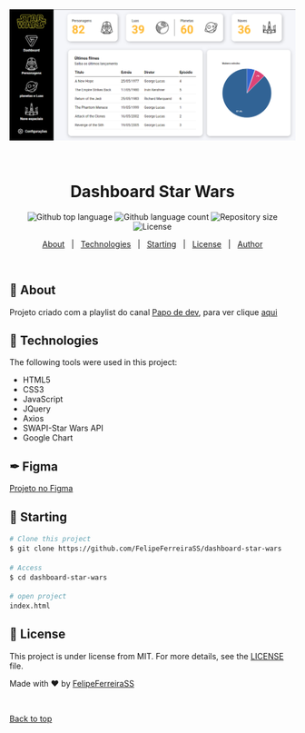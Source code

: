 <div align="center" id="top"> 
  <img src="./assets/captura-de-tela-star-wars.png" alt="Dashboard Star Wars" />

  &#xa0;

  <!-- <a href="https://dashboardstarwars.netlify.app">Demo</a> -->
</div>

<h1 align="center">Dashboard Star Wars</h1>

<p align="center">
  <img alt="Github top language" src="https://img.shields.io/github/languages/top/FelipeFerreiraSS/dashboard-star-wars?color=56BEB8">

  <img alt="Github language count" src="https://img.shields.io/github/languages/count/FelipeFerreiraSS/dashboard-star-wars?color=56BEB8">

  <img alt="Repository size" src="https://img.shields.io/github/repo-size/FelipeFerreiraSS/dashboard-star-wars?color=56BEB8">

  <img alt="License" src="https://img.shields.io/github/license/FelipeFerreiraSS/dashboard-star-wars?color=56BEB8">

  <!-- <img alt="Github issues" src="https://img.shields.io/github/issues/{{YOUR_GITHUB_USERNAME}}/dashboard-star-wars?color=56BEB8" /> -->

  <!-- <img alt="Github forks" src="https://img.shields.io/github/forks/{{YOUR_GITHUB_USERNAME}}/dashboard-star-wars?color=56BEB8" /> -->

  <!-- <img alt="Github stars" src="https://img.shields.io/github/stars/{{YOUR_GITHUB_USERNAME}}/dashboard-star-wars?color=56BEB8" /> -->
</p>

<!-- Status -->

<!-- <h4 align="center"> 
	🚧  Dashboard Star Wars 🚀 Under construction...  🚧
</h4> 

<hr> -->

<p align="center">
  <a href="#dart-about">About</a> &#xa0; | &#xa0; 
  <a href="#rocket-technologies">Technologies</a> &#xa0; | &#xa0;
  <a href="#checkered_flag-starting">Starting</a> &#xa0; | &#xa0;
  <a href="#memo-license">License</a> &#xa0; | &#xa0;
  <a href="https://github.com/{{YOUR_GITHUB_USERNAME}}" target="_blank">Author</a>
</p>

<br>

## :dart: About ##

Projeto criado com a playlist do canal [Papo de dev](https://www.youtube.com/watch?v=UxsNGdCUoNg&list=PLOUrDmh7c7mXIGqi-qI5YKjsLWAyaR0la&index=1), para ver clique [aqui](https://felipeferreirass.github.io/dashboard-star-wars/)

## :rocket: Technologies ##

The following tools were used in this project:

- HTML5
- CSS3
- JavaScript
- JQuery
- Axios
- SWAPI-Star Wars API
- Google Chart

## ✒ Figma
[Projeto no Figma](https://www.figma.com/file/MTmILmnLdsmesAGyGTRvV4/star-wars?node-id=0%3A1)

## :checkered_flag: Starting ##

```bash
# Clone this project
$ git clone https://github.com/FelipeFerreiraSS/dashboard-star-wars

# Access
$ cd dashboard-star-wars

# open project
index.html
```

## :memo: License ##

This project is under license from MIT. For more details, see the [LICENSE](LICENSE.md) file.


Made with :heart: by <a href="https://github.com/FelipeFerreiraSS" target="_blank">FelipeFerreiraSS</a>

&#xa0;

<a href="#top">Back to top</a>
